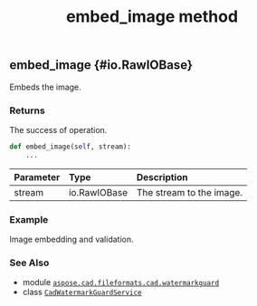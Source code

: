 ﻿---
title: embed_image method
second_title: Aspose.CAD for Python via .NET API References
description: 
type: docs
weight: 20
url: /python-net/aspose.cad.fileformats.cad.watermarkguard/cadwatermarkguardservice/embed_image/
is_root: false
---

## embed_image {#io.RawIOBase}

Embeds the image.


### Returns 


The success of operation.


```python
def embed_image(self, stream):
    ...
```


| Parameter | Type | Description |
| :- | :- | :- |
| stream | io.RawIOBase | The stream to the image. |

### Example 


Image embedding and validation.



### See Also
* module [`aspose.cad.fileformats.cad.watermarkguard`](../../)
* class [`CadWatermarkGuardService`](/cad/python-net/aspose.cad.fileformats.cad.watermarkguard/cadwatermarkguardservice)
